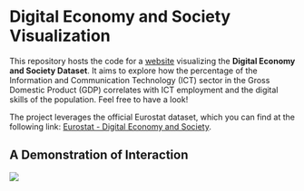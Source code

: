 
# Digital Economy and Society Visualization  

This repository hosts the code for a [website](https://reganovalisa.github.io/EU_Digital_Economy_Visualization/) visualizing the **Digital Economy and Society Dataset**.   It aims to explore how the percentage of the Information and Communication Technology (ICT) sector in the Gross Domestic Product (GDP) correlates with ICT employment and the digital skills of the population.
Feel free to have a look!

The project leverages the official Eurostat dataset, which you can find at the following link: [Eurostat - Digital Economy and Society](https://ec.europa.eu/eurostat/web/digital-economy-and-society).  

## A Demonstration of Interaction
![](images/short_demo.gif)
